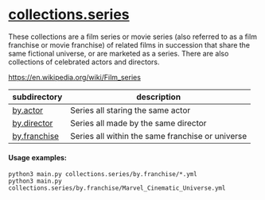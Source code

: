 [collections.series](https://github.com/michealespinola/plex-autocollections/tree/master/collections.series)
===================

These collections are a film series or movie series (also referred to as a film franchise or movie franchise) of related films in succession that share the same fictional universe, or are marketed as a series. There are also collections of celebrated actors and directors.

https://en.wikipedia.org/wiki/Film_series

subdirectory                   | description
-------------------------------|--------------------
[by.actor](./by.actor)         | Series all staring the same actor
[by.director](./by.director)   | Series all made by the same director
[by.franchise](./by.franchise) | Series all within the same franchise or universe

#### Usage examples:

    python3 main.py collections.series/by.franchise/*.yml
    python3 main.py collections.series/by.franchise/Marvel_Cinematic_Universe.yml
